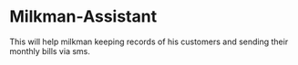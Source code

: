 # Milkman-Assistant
This will help milkman keeping records of his customers and sending their monthly bills via sms.
